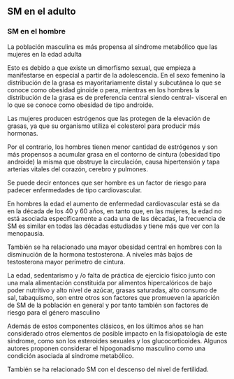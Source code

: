 ## SM en el adulto

### SM en el hombre

La población masculina es más propensa al síndrome metabólico que las mujeres en la edad adulta  

Esto es debido a que existe un dimorfismo sexual, que empieza a manifestarse en especial a partir de la adolescencia. En el sexo femenino la distribución de la grasa es mayoritariamente distal y subcutánea lo que se conoce como obesidad ginoide o pera, mientras en los hombres la distribución de la grasa es de preferencia central siendo central- visceral en lo que se conoce como obesidad de tipo androide. 

Las mujeres producen estrógenos que las protegen de la elevación de grasas, ya que su organismo utiliza el colesterol para producir más hormonas. 

Por el contrario, los hombres tienen menor cantidad de estrógenos y son más propensos a acumular grasa en el contorno de cintura (obesidad tipo androide) la misma que obstruye la circulación, causa hipertensión y tapa arterias vitales del corazón, cerebro y pulmones. 

Se puede decir entonces que ser hombre es un factor de riesgo para padecer enfermedades de tipo cardiovascular. 

En hombres la edad el aumento de enfermedad cardiovascular está se da en la década de los 40 y 60 años, en tanto que, en las mujeres, la edad no está asociada específicamente a cada una de las décadas, la frecuencia de SM es similar en todas las décadas estudiadas y tiene más que ver con la menopausia. 

También se ha relacionado una mayor obesidad central en hombres con la disminución de la hormona testosterona. A niveles más bajos de testosterona mayor perímetro de cintura. 

La edad, sedentarismo y /o falta de práctica de ejercicio físico junto con una mala alimentación constituida por alimentos hipercalóricos de bajo poder nutritivo y alto nivel de azúcar, grasas saturadas, alto consumo de sal, tabaquismo, son entre otros son factores que promueven la aparición de SM de la población en general y por tanto también son factores de riesgo para el género masculino 

Además de estos componentes clásicos, en los últimos años se han considerado otros elementos de posible impacto en la fisiopatología de este síndrome, como son los esteroides sexuales y los glucocorticoides. Algunos autores proponen considerar el hipogonadismo masculino como una condición asociada al síndrome metabólico. 

También se ha relacionado SM con el descenso del nivel de fertilidad.
